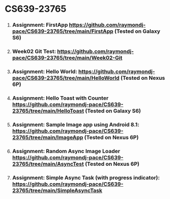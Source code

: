 # CS639-23765

1. ### Assignment: FirstApp https://github.com/raymondj-pace/CS639-23765/tree/main/FirstApp (Tested on Galaxy S6)

2. ### Week02 Git Test: https://github.com/raymondj-pace/CS639-23765/tree/main/Week02-Git

3. ### Assignment: Hello World: https://github.com/raymondj-pace/CS639-23765/tree/main/HelloWorld (Tested on Nexus 6P)

4. ### Assignment: Hello Toast with Counter https://github.com/raymondj-pace/CS639-23765/tree/main/HelloToast (Tested on Galaxy S6)

5. ### Assignment: Sample Image app using Android 8.1: https://github.com/raymondj-pace/CS639-23765/tree/main/ImageApp (Tested on Nexus 6P)

6. ### Assignment: Random Async Image Loader https://github.com/raymondj-pace/CS639-23765/tree/main/AsyncTest (Tested on Nexus 6P)

7. ### Assignment: Simple Async Task (with progress indicator): https://github.com/raymondj-pace/CS639-23765/tree/main/SimpleAsyncTask
